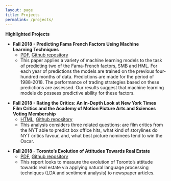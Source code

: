 ```yaml
---
layout: page
title: Projects
permalink: /projects/
---
```


**Highlighted Projects**
<div class="entry-content">
<ul>
<li><b>Fall 2018 - Predicting Fama French Factors Using Machine Learning&nbsp;Techniques</b>
<ul>
<li><a href="https://github.com/daveveitch/UofT/raw/master/CSC2515%20-%20Intro%20to%20ML/CSC2515Project/Report/PredictingFamaFrenchFactorsUsingML.pdf">PDF</a>, <a href="https://github.com/daveveitch/UofT/tree/master/CSC2515%20-%20Intro%20to%20ML/CSC2515Project">Github repository</a></li>
<li>This paper applies a variety of machine learning models to the task of predicting two of the Fama-French factors, SMB and HML. For each year of predictions the models are trained on the previous four-hundred months of data. Predictions are&nbsp;made for the period of 1988-2018. The performance of trading strategies based on&nbsp;these predictions are assessed. Our results suggest that machine learning models do possess predictive ability for these factors.</li>
</ul>
</li>
</ul>
<ul>
<li><strong>Fall 2018 - Rating the Critics: An In-Depth Look at New York Times Film Critics and the Academy of Motion Picture Arts and Sciences Voting Membership</strong>
<ul>
<li><a href="https://daveveitch.github.io/movieproject.html">HTML</a>, <a href="https://github.com/daveveitch/UofT/tree/master/STA2453/Project%201/Final%20Report">Github repository</a></li>
<li>This analysis considers three related questions: are film critics from the NYT able to predict box office hits, what kind of storylines do NYT critics favour, and, what best picture nominees tend to win the Oscar.</li>
</ul>
</li>
</ul>
<ul>
<li><strong>Fall 2018 - Toronto’s Evolution of Attitudes Towards Real Estate</strong>
<ul>
<li><a href="https://github.com/daveveitch/UofT/raw/master/STA2101%20-%20Applied%20Stats%201/CADRealEstateProject/STA2101%20Final%20Project%20-%20David%20Veitch.pdf">PDF</a>, <a href="https://github.com/daveveitch/UofT/tree/master/STA2101%20-%20Applied%20Stats%201/CADRealEstateProject">Github repository</a></li>
<li>This report looks to measure the evolution of Toronto’s attitude towards real estate via applying natural language processing techniques (LDA and sentiment analysis) to newspaper articles.</li>
</ul>
</li>
</ul>
	</div>

